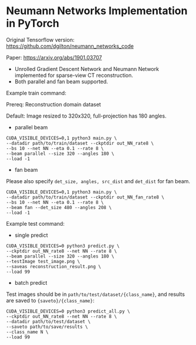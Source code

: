 # Neumann Networks Implementation in PyTorch

Original Tensorflow version: https://github.com/dgilton/neumann_networks_code

Paper: https://arxiv.org/abs/1901.03707

- Unrolled Gradient Descent Network and Neumann Network implemented for sparse-view CT reconstruction.
- Both parallel and fan beam supported.

Example train command:

Prereq: Reconstruction domain dataset

Default: Image resized to 320x320, full-projection has 180 angles.

- parallel beam

```
CUDA_VISIBLE_DEVICES=0,1 python3 main.py \
--datadir path/to/train/dataset --ckptdir out_NN_rate8 \
--bs 10 --net NN --eta 0.1 --rate 8 \
--beam parallel --size 320 --angles 180 \
--load -1
```

- fan beam

Please also specify `det_size, angles, src_dist` and `det_dist` for fan beam.

```
CUDA_VISIBLE_DEVICES=0,1 python3 main.py \
--datadir path/to/train/dataset --ckptdir out_NN_fan_rate8 \
--bs 10 --net NN --eta 0.1 --rate 8 \
--beam fan --det_size 480 --angles 208 \
--load -1
```

Example test command:

- single predict

```
CUDA_VISIBLE_DEVICES=0 python3 predict.py \
--ckptdir out_NN_rate8 --net NN --rate 8 \
--beam parallel --size 320 --angles 180 \
--testImage test_image.png \
--saveas reconstruction_result.png \
--load 99
```

- batch predict

Test images should be in `path/to/test/dataset/{class_name}`, and results are saved to `{saveto}/{class_name}`:

```
CUDA_VISIBLE_DEVICES=0 python3 predict_all.py \
--ckptdir out_NN_rate8 --net NN --rate 8 \
--datadir path/to/test/dataset \
--saveto path/to/save/results \
--class_name N \
--load 99
```